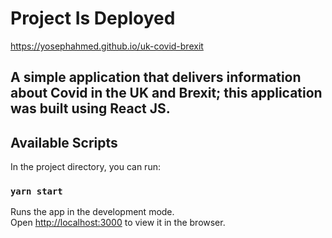 # Project Is Deployed
https://yosephahmed.github.io/uk-covid-brexit

## A simple application that delivers information about Covid in the UK and Brexit; this application was built using React JS.

## Available Scripts

In the project directory, you can run:

### `yarn start`

Runs the app in the development mode.\
Open [http://localhost:3000](http://localhost:3000) to view it in the browser.
